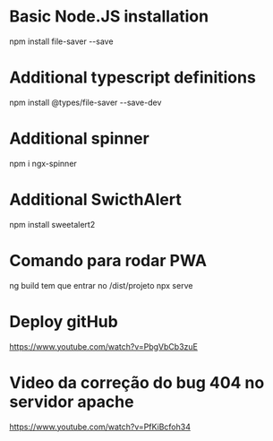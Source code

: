 # Basic Node.JS installation 
npm install file-saver --save

# Additional typescript definitions 
npm install @types/file-saver --save-dev

# Additional spinner
npm i ngx-spinner

# Additional SwicthAlert
npm install sweetalert2

# Comando para rodar PWA
ng build
tem que entrar no /dist/projeto
npx serve

# Deploy gitHub
https://www.youtube.com/watch?v=PbgVbCb3zuE

# Video da correção do bug 404 no servidor apache
https://www.youtube.com/watch?v=PfKiBcfoh34
